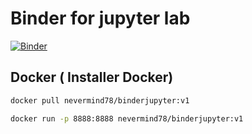 # Binder for jupyter lab


[![Binder](https://mybinder.org/badge_logo.svg)](https://mybinder.org/v2/gh/nevermind78/MyBinderJupyter/main?urlpath=lab)


## Docker ( Installer Docker)

```bash
docker pull nevermind78/binderjupyter:v1
```


```bash
docker run -p 8888:8888 nevermind78/binderjupyter:v1
```